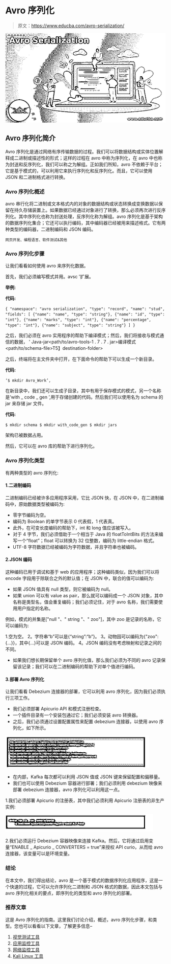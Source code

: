 # Avro 序列化

> 原文：<https://www.educba.com/avro-serialization/>

![Avro Serialization](img/cfb52443f57aa5184a33516afc51f721.png)



## Avro 序列化简介

Avro 序列化是通过网络有序传输数据的过程。我们可以将数据结构或实体位置解释成二进制或描述性的形式；这样的过程在 avro 中称为序列化，在 avro 中也称为封送和反序列化，我们可以称之为解组。正如我们所知，avro 不依赖于平台；它是基于模式的，可以利用它来执行序列化和反序列化。而且，它可以使用 JSON 和二进制格式进行转换。

### Avro 序列化概述

avro 串行化将二进制或文本格式内的对象的数据结构或状态转换成变换数据以保留在持久存储装置上。如果数据已经通过对象进行了转换，那么必须再次进行反序列化。其中序列化也称为封送处理，反序列化称为解组。avro 序列化是基于架构的数据序列化集合；它还可以执行编码，其中编码器已经被用来描述格式。它有两种类型的编码器，二进制编码和 JSON 编码。

<small>网页开发、编程语言、软件测试&其他</small>

### Avro 序列化步骤

让我们看看如何使用 avro 来序列化数据。

首先，我们必须编写模式并用。avsc '扩展。

**举例:**

**代码:**

`{
"namespace": "avro serialization",
"type": "record",
"name": "stud",
"fields": [
{"name": "name", "type": "string"},
{"name": "id", "type": "int"},
{"name": "marks", "type": "int"},
{"name": "percentage", "type": "int"},
{"name": "subject", "type": "string"}
] }`

之后，我们必须在 avro 实用程序的帮助下编译模式；然后，我们将接收与模式通信的数据，
' Java-jar<path/to/avro-tools-1 . 7 . 7 . jar>编译模式<path/to/schema-file>T5】destination-folder>

之后，终端将在主文件夹中打开，在下面命令的帮助下可以生成一个新目录。

**代码:**

`‘$ mkdir Avro_Work’,`

在新目录中，我们还可以生成子目录，其中有用于保存模式的模式，另一个名称是‘with _ code _ gen ’,用于存储创建的代码。然后我们可以使用名为 schema 的 jar 来存储 jar 文件。

**代码:**

`$ mkdir schema
$ mkdir with_code_gen
$ mkdir jars`

架构已被数据占用。

然后，它可以在 avro 库的帮助下进行序列化。

### Avro 序列化类型

有两种类型的 avro 序列化:

#### 1.二进制编码

二进制编码已经被许多应用程序采用，它比 JSON 快，在 JSON 中，在二进制编码中，原始数据类型被编码为:

*   零字节编码为空。
*   编码为 Boolean 的单字节表示 0 代表假，1 代表真。
*   此外，在可变长度编码的帮助下，int 和 long 值应该被写入。
*   对于 4 字节，我们必须借助于一个相当于 Java 的 floatToIntBits 的方法来编写一个“float”；float 可以转换为 32 位整数，编码为 little-endian 格式。
*   UTF-8 字符数据已经被编码为字符数据，并且字符串也被编码。

#### 2.JSON 编码

这种编码已用于调试和基于 web 的应用程序；这种编码类似，因为我们可以将 encode 字段用于除联合之外的默认值；在 JSON 中，联合的值可以编码为:

*   如果 JSON 值具有 null 类型，则它被编码为 null。
*   如果 union 可以有 value as pair，那么就可以编码成一个 JSON 对象，其中名称是类型名，值会重复编码；我们必须记住，对于 avro 名称，我们需要使用用户指定的名称。

例如，模式的并集是["null "、" string "、" zoo"]，其中 zoo 是记录的名称，它可以编码为:

1.空为空。
2。字符串“b”可以是{“string”:“b”}。
3。动物园可以编码为{"zoo": {…}}，其中{…}可以是 JSON 编码。
4。JSON 编码没有考虑映射和记录之间的不同。

*   如果我们想长期保留单个 avro 序列化值，那么我们必须为不同的 avro 记录保留该记录；我们可以在二进制编码的帮助下对单个值进行编码。

#### 3.部署 Avro 序列化

让我们看看 Debezium 连接器的部署，它可以利用 avro 序列化，因为我们必须执行三项工作。

*   我们必须部署 Apicurio API 和模式注册检查。
*   一个插件目录有一个安装包通过它；我们必须安装 avro 转换器。
*   之后，我们必须通过设置配置属性来配置 debezium 连接器，以使用 avro 序列化，如下所示。

![Avro Serialization 1](img/3b24d8c18d22e80328e5e593ea058b59.png)



*   在内部，Kafka 每次都可以利用 JSON 值或 JSON 键来保留配置和偏移量。
*   我们也可以使用 Debezium 容器进行部署；我们必须利用 debezium 映像来部署 debezium 连接器，avro 序列化可以利用这一点。

1.我们必须部署 Apicurio 的注册表，其中我们必须利用 Apicurio 注册表的非生产实例:

![Avro Serialization 2](img/9faed095e5f6d7734bef41a1c00fdd82.png)



2.我们必须运行 Debezium 容器映像来连接 Kafka。然后，它将通过启用变量“ENABLE _ Apicurio _ CONVERTERS = true”来授权 API curio，从而给 avro 连接器，该变量可以是环境变量。

### 结论

在本文中，我们得出结论，avro 是一个基于模式的数据序列化应用程序，这是一个快速的过程，它可以允许序列化二进制和 JSON 格式的数据，因此本文包括与 avro 序列化相关的要点，即序列化的类型和 avro 序列化的部署。

### 推荐文章

这是 Avro 序列化的指南。这里我们讨论介绍，概述，avro 序列化步骤，和类型。您也可以看看以下文章，了解更多信息–

1.  [视觉测试工具](https://www.educba.com/visual-testing-tools/)
2.  [应用监控工具](https://www.educba.com/application-monitoring-tools/)
3.  [网络监控工具](https://www.educba.com/network-monitoring-tools/)
4.  [Kali Linux 工具](https://www.educba.com/kali-linux-tools/)





